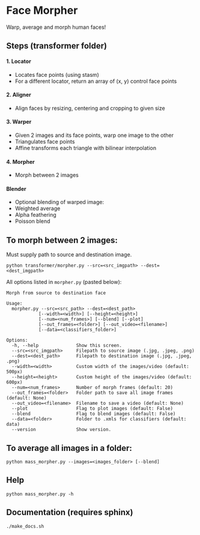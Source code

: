 # Face Morpher

Warp, average and morph human faces!

## Steps (transformer folder)

#### 1. Locator

 * Locates face points (using stasm)
 * For a different locator, return an array of (x, y) control face points

#### 2. Aligner

  * Align faces by resizing, centering and cropping to given size

#### 3. Warper

  * Given 2 images and its face points, warp one image to the other
  * Triangulates face points
  * Affine transforms each triangle with bilinear interpolation

#### 4. Morpher
  
  * Morph between 2 images

#### Blender

  * Optional blending of warped image:
  * Weighted average
  * Alpha feathering
  * Poisson blend

## To morph between 2 images:
Must supply path to source and destination image.

    python transformer/morpher.py --src=<src_imgpath> --dest=<dest_imgpath>

All options listed in `morpher.py` (pasted below):
```
Morph from source to destination face

Usage:
  morpher.py --src=<src_path> --dest=<dest_path>
            [--width=<width>] [--height=<height>]
            [--num=<num_frames>] [--blend] [--plot]
            [--out_frames=<folder>] [--out_video=<filename>]
            [--data=<classifiers_folder>]

Options:
  -h, --help              Show this screen.
  --src=<src_imgpath>     Filepath to source image (.jpg, .jpeg, .png)
  --dest=<dest_path>      Filepath to destination image (.jpg, .jpeg, .png)
  --width=<width>         Custom width of the images/video (default: 500px)
  --height=<height>       Custom height of the images/video (default: 600px)
  --num=<num_frames>      Number of morph frames (default: 20)
  --out_frames=<folder>   Folder path to save all image frames (default: None)
  --out_video=<filename>  Filename to save a video (default: None)
  --plot                  Flag to plot images (default: False)
  --blend                 Flag to blend images (default: False)
  --data=<folder>         Folder to .xmls for classifiers (default: data)
  --version               Show version.
```
## To average all images in a folder:

    python mass_morpher.py --images=<images_folder> [--blend]

## Help

    python mass_morpher.py -h

## Documentation (requires sphinx)

    ./make_docs.sh